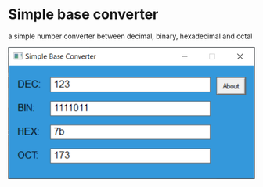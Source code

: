 # Simple base converter
a simple number converter between decimal, binary, hexadecimal and octal

![screenshot](https://github.com/gimadutdin/simple_base_converter_msvc/blob/master/screens/screen1.png "Screenshot")